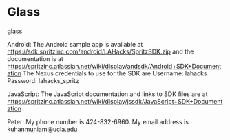 Glass
=====

glass

Android: The Android sample app is available at https://sdk.spritzinc.com/android/LAHacks/SpritzSDK.zip and the documentation is at https://spritzinc.atlassian.net/wiki/display/andsdk/Android+SDK+Documentation The Nexus credentials to use for the SDK are Username: lahacks Password: lahacks_spritz 


JavaScript: The JavaScript documentation and links to SDK files are at https://spritzinc.atlassian.net/wiki/display/jssdk/JavaScript+SDK+Documentation 

Peter:
My phone number is 424-832-6960.
My email address is kuhanmuniam@ucla.edu